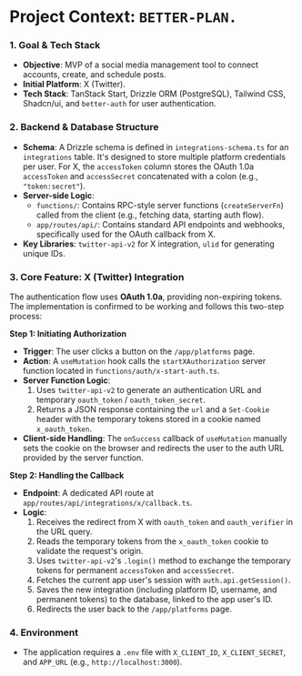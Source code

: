 # Project Context: `BETTER-PLAN.`

### 1. Goal & Tech Stack
- **Objective**: MVP of a social media management tool to connect accounts, create, and schedule posts.
- **Initial Platform**: X (Twitter).
- **Tech Stack**: TanStack Start, Drizzle ORM (PostgreSQL), Tailwind CSS, Shadcn/ui, and `better-auth` for user authentication.

### 2. Backend & Database Structure
- **Schema**: A Drizzle schema is defined in `integrations-schema.ts` for an `integrations` table. It's designed to store multiple platform credentials per user. For X, the `accessToken` column stores the OAuth 1.0a `accessToken` and `accessSecret` concatenated with a colon (e.g., `"token:secret"`).
- **Server-side Logic**:
  - `functions/`: Contains RPC-style server functions (`createServerFn`) called from the client (e.g., fetching data, starting auth flow).
  - `app/routes/api/`: Contains standard API endpoints and webhooks, specifically used for the OAuth callback from X.
- **Key Libraries**: `twitter-api-v2` for X integration, `ulid` for generating unique IDs.

### 3. Core Feature: X (Twitter) Integration
The authentication flow uses **OAuth 1.0a**, providing non-expiring tokens. The implementation is confirmed to be working and follows this two-step process:

**Step 1: Initiating Authorization**
- **Trigger**: The user clicks a button on the `/app/platforms` page.
- **Action**: A `useMutation` hook calls the `startXAuthorization` server function located in `functions/auth/x-start-auth.ts`.
- **Server Function Logic**:
    1. Uses `twitter-api-v2` to generate an authentication URL and temporary `oauth_token` / `oauth_token_secret`.
    2. Returns a JSON response containing the `url` and a `Set-Cookie` header with the temporary tokens stored in a cookie named `x_oauth_token`.
- **Client-side Handling**: The `onSuccess` callback of `useMutation` manually sets the cookie on the browser and redirects the user to the auth URL provided by the server function.

**Step 2: Handling the Callback**
- **Endpoint**: A dedicated API route at `app/routes/api/integrations/x/callback.ts`.
- **Logic**:
    1. Receives the redirect from X with `oauth_token` and `oauth_verifier` in the URL query.
    2. Reads the temporary tokens from the `x_oauth_token` cookie to validate the request's origin.
    3. Uses `twitter-api-v2`'s `.login()` method to exchange the temporary tokens for permanent `accessToken` and `accessSecret`.
    4. Fetches the current app user's session with `auth.api.getSession()`.
    5. Saves the new integration (including platform ID, username, and permanent tokens) to the database, linked to the app user's ID.
    6. Redirects the user back to the `/app/platforms` page.

### 4. Environment
- The application requires a `.env` file with `X_CLIENT_ID`, `X_CLIENT_SECRET`, and `APP_URL` (e.g., `http://localhost:3000`).
